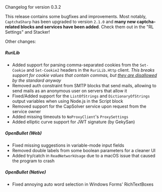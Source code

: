 Changelog for version 0.3.2

This release contains some bugfixes and improvements.
Most notably, `CaptchaSharp` has been upgraded to version `2.1.0` and **many new captcha-related blocks and services have been added**.
Check them out in the "RL Settings" and Stacker!

Other changes:

##### RuriLib
- Added support for parsing comma-separated cookies from the `Set-Cookie` and `Set-Cookie2` headers in the `RuriLib.Http` client. *This breaks support for cookie values that contain commas, but [they are disallowed](https://developer.mozilla.org/en-US/docs/Web/HTTP/Headers/Set-Cookie) by the standard anyway* 
- Removed auth constraint from SMTP blocks that send mails, allowing to send mails as an anonymous user on servers that allow it
- Fixed/Added support for the `ListOfStrings` and `DictionaryOfStrings` output variables when using Node.js in the Script block
- Removed support for the CapSolver service upon request from the service owner
- Added missing timeouts to `NoProxyClient`'s `ProxySettings`
- Added elliptic curve support for JWT signature (by GekySan)

##### OpenBullet (Web)
- Fixed missing suggestions in variable-mode input fields
- Removed double labels from some boolean parameters for a cleaner UI
- Added try/catch in `ReadNetworkUsage` due to a macOS issue that caused the program to crash

##### OpenBullet (Native)
- Fixed annoying auto word selection in Windows Forms' RichTextBoxes
